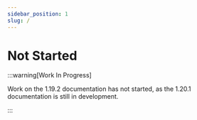 ```yaml
---
sidebar_position: 1
slug: /
---
```


# Not Started

:::warning[Work In Progress]

Work on the 1.19.2 documentation has not started, as the 1.20.1 documentation is still in development.

:::
